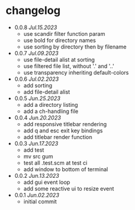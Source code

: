 # changelog

 * 0.0.8 _Jul.15.2023_
   * use scandir filter function param
   * use bold for directory names
   * use sorting by directory then by filename
 * 0.0.7 _Jul.09.2023_
   * use file-detail alist at sorting
   * use filtered file list, without '.' and '..'
   * use transparency inheriting default-colors
 * 0.0.6 _Jul.02.2023_
   * add sorting
   * add file-detail alist
 * 0.0.5 _Jun.25.2023_
   * add a directory listing
   * add a ch-handling file
 * 0.0.4 _Jun.20.2023_
   * add responsive titlebar rendering
   * add q and esc exit key bindings
   * add titlebar render function
 * 0.0.3 _Jun.17.2023_
   * add test
   * mv src gum
   * test all .test.scm at test ci
   * add window to bottom of terminal
 * 0.0.2 _Jun.13.2023_
   * add gui event loop
   * add some reactive ui to resize event
 * 0.0.1 _Jun.02.2023_
   * initial commit
